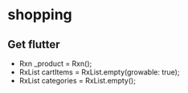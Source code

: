 # shopping

## Get flutter
-  Rxn<ProductModel> _product = Rxn<ProductModel>();
-  RxList<CartItemModel> cartItems = RxList<CartItemModel>.empty(growable: true);
-  RxList<CategoryModel> categories = RxList<CategoryModel>.empty();

